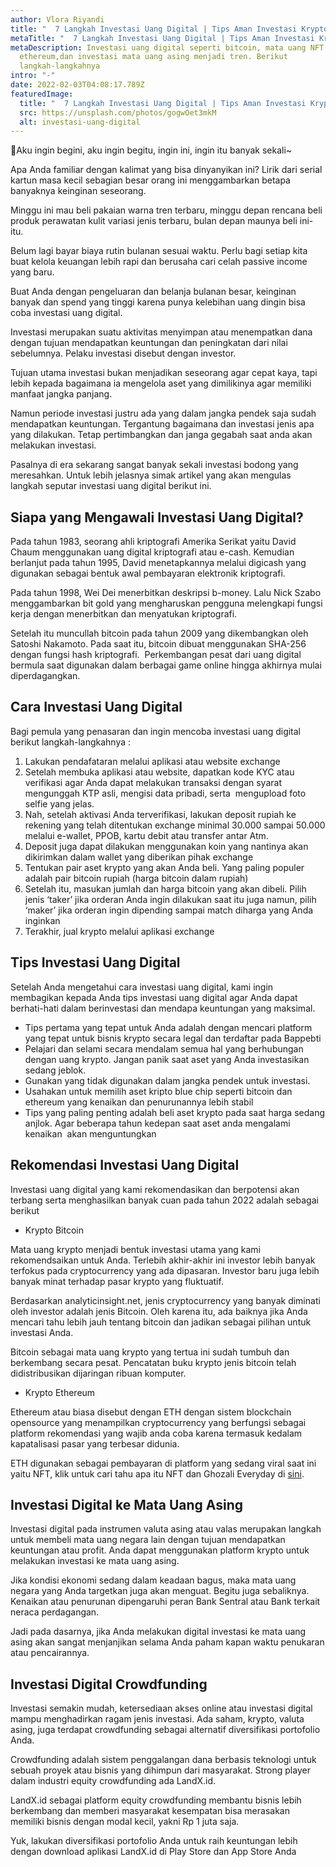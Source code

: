 ```yaml
---
author: Vlora Riyandi
title: "  7 Langkah Investasi Uang Digital | Tips Aman Investasi Krypto"
metaTitle: "  7 Langkah Investasi Uang Digital | Tips Aman Investasi Krypto"
metaDescription: Investasi uang digital seperti bitcoin, mata uang NFT yaitu
  ethereum,dan investasi mata uang asing menjadi tren. Berikut
  langkah-langkahnya
intro: "-"
date: 2022-02-03T04:08:17.789Z
featuredImage:
  title: "  7 Langkah Investasi Uang Digital | Tips Aman Investasi Krypto"
  src: https://unsplash.com/photos/gogwOet3mkM
  alt: investasi-uang-digital
---
```

🎵Aku ingin begini, aku ingin begitu, ingin ini, ingin itu banyak sekali~

Apa Anda familiar dengan kalimat yang bisa dinyanyikan ini? Lirik dari serial kartun masa kecil sebagian besar orang ini menggambarkan betapa banyaknya keinginan seseorang.

Minggu ini mau beli pakaian warna tren terbaru, minggu depan rencana beli produk perawatan kulit variasi jenis terbaru, bulan depan maunya beli ini-itu. 

Belum lagi bayar biaya rutin bulanan sesuai waktu. Perlu bagi setiap kita buat kelola keuangan lebih rapi dan berusaha cari celah passive income yang baru.

Buat Anda dengan pengeluaran dan belanja bulanan besar, keinginan banyak dan spend yang tinggi karena punya kelebihan uang dingin bisa coba investasi uang digital.

Investasi merupakan suatu aktivitas menyimpan atau menempatkan dana dengan tujuan mendapatkan keuntungan dan peningkatan dari nilai sebelumnya. Pelaku investasi disebut dengan investor. 

Tujuan utama investasi bukan menjadikan seseorang agar cepat kaya, tapi lebih kepada bagaimana ia mengelola aset yang dimilikinya agar memiliki manfaat jangka panjang. 

Namun periode investasi justru ada yang dalam jangka pendek saja sudah mendapatkan keuntungan. Tergantung bagaimana dan investasi jenis apa yang dilakukan. Tetap pertimbangkan dan janga gegabah saat anda akan melakukan investasi. 

Pasalnya di era sekarang sangat banyak sekali investasi bodong yang meresahkan. Untuk lebih jelasnya simak artikel yang akan mengulas langkah seputar investasi uang digital berikut ini.

## Siapa yang Mengawali Investasi Uang Digital?

Pada tahun 1983, seorang ahli kriptografi Amerika Serikat yaitu David Chaum menggunakan uang digital kriptografi atau e-cash. Kemudian berlanjut pada tahun 1995, David menetapkannya melalui digicash yang digunakan sebagai bentuk awal pembayaran elektronik kriptografi. 

Pada tahun 1998, Wei Dei menerbitkan deskripsi b-money. Lalu Nick Szabo menggambarkan bit gold yang mengharuskan pengguna melengkapi fungsi kerja dengan menerbitkan dan menyatukan kriptografi. 

Setelah itu muncullah bitcoin pada tahun 2009 yang dikembangkan oleh Satoshi Nakamoto. Pada saat itu, bitcoin dibuat menggunakan SHA-256 dengan fungsi hash kriptografi.  Perkembangan pesat dari uang digital bermula saat digunakan dalam berbagai game online hingga akhirnya mulai diperdagangkan.

## Cara Investasi Uang Digital

Bagi pemula yang penasaran dan ingin mencoba investasi uang digital berikut langkah-langkahnya :

1. Lakukan pendafataran melalui aplikasi atau website exchange
2. Setelah membuka aplikasi atau website, dapatkan kode KYC atau verifikasi agar Anda dapat melakukan transaksi dengan syarat mengunggah KTP asli, mengisi data pribadi, serta  mengupload foto selfie yang jelas.
3. Nah, setelah aktivasi Anda terverifikasi, lakukan deposit rupiah ke rekening yang telah ditentukan exchange minimal 30.000 sampai 50.000 melalui e-wallet, PPOB, kartu debit atau transfer antar Atm.
4. Deposit juga dapat dilakukan menggunakan koin yang nantinya akan dikirimkan dalam wallet yang diberikan pihak exchange
5. Tentukan pair aset krypto yang akan Anda beli. Yang paling populer adalah pair bitcoin rupiah (harga bitcoin dalam rupiah)
6. Setelah itu, masukan jumlah dan harga bitcoin yang akan dibeli. Pilih jenis ‘taker’ jika orderan Anda ingin dilakukan saat itu juga namun, pilih ‘maker’ jika orderan ingin dipending sampai match diharga yang Anda inginkan
7. Terakhir, jual krypto melalui aplikasi exchange

## Tips Investasi Uang Digital

Setelah Anda mengetahui cara investasi uang digital, kami ingin membagikan kepada Anda tips investasi uang digital agar Anda dapat berhati-hati dalam berinvestasi dan mendapa keuntungan yang maksimal.

* Tips pertama yang tepat untuk Anda adalah dengan mencari platform yang tepat untuk bisnis krypto secara legal dan terdaftar pada Bappebti
* Pelajari dan selami secara mendalam semua hal yang berhubungan dengan uang krypto. Jangan panik saat aset yang Anda investasikan sedang jeblok.
* Gunakan yang tidak digunakan dalam jangka pendek untuk investasi.
* Usahakan untuk memilih aset kripto blue chip seperti bitcoin dan ethereum yang kenaikan dan penurunannya lebih stabil
* Tips yang paling penting adalah beli aset krypto pada saat harga sedang anjlok. Agar beberapa tahun kedepan saat aset anda mengalami kenaikan  akan menguntungkan

## Rekomendasi Investasi Uang Digital

Investasi uang digital yang kami rekomendasikan dan berpotensi akan terbang serta menghasilkan banyak cuan pada tahun 2022 adalah sebagai berikut

* Krypto Bitcoin

Mata uang krypto menjadi bentuk investasi utama yang kami rekomendsaikan untuk Anda. Terlebih akhir-akhir ini investor lebih banyak terfokus pada cryptocurrency yang ada dipasaran. Investor baru juga lebih banyak minat terhadap pasar krypto yang fluktuatif. 

Berdasarkan analyticinsight.net, jenis cryptocurrency yang banyak diminati oleh investor adalah jenis Bitcoin. Oleh karena itu, ada baiknya jika Anda mencari tahu lebih jauh tentang bitcoin dan jadikan sebagai pilihan untuk investasi Anda. 

Bitcoin sebagai mata uang krypto yang tertua ini sudah tumbuh dan berkembang secara pesat. Pencatatan buku krypto jenis bitcoin telah didistribusikan dijaringan ribuan komputer.

* Krypto Ethereum

Ethereum atau biasa disebut dengan ETH dengan sistem blockchain opensource yang menampilkan cryptocurrency yang berfungsi sebagai platform rekomendasi yang wajib anda coba karena termasuk kedalam kapatalisasi pasar yang terbesar didunia.

ETH digunakan sebagai pembayaran di platform yang sedang viral saat ini yaitu NFT, klik untuk cari tahu apa itu NFT dan Ghozali Everyday di [sini](https://landx.id/blog/mengenal-apa-itu-nft-non-fungible-token/).

## Investasi Digital ke Mata Uang Asing

Investasi digital pada instrumen valuta asing atau valas merupakan langkah untuk membeli mata uang negara lain dengan tujuan mendapatkan keuntungan atau profit. Anda dapat menggunakan platform krypto untuk melakukan investasi ke mata uang asing. 

Jika kondisi ekonomi sedang dalam keadaan bagus, maka mata uang negara yang Anda targetkan juga akan menguat. Begitu juga sebaliknya. Kenaikan atau penurunan dipengaruhi peran Bank Sentral atau Bank terkait neraca perdagangan.

Jadi pada dasarnya, jika Anda melakukan digital investasi ke mata uang asing akan sangat menjanjikan selama Anda paham kapan waktu penukaran atau pencairannya.

## Investasi Digital Crowdfunding

Investasi semakin mudah, ketersediaan akses online atau investasi digital mampu menghadirkan ragam jenis investasi. Ada saham, krypto, valuta asing, juga terdapat crowdfunding sebagai alternatif diversifikasi portofolio Anda.

Crowdfunding adalah sistem penggalangan dana berbasis teknologi untuk sebuah proyek atau bisnis yang dihimpun dari masyarakat. Strong player dalam industri equity crowdfunding ada LandX.id.

LandX.id sebagai platform equity crowdfunding membantu bisnis lebih berkembang dan memberi masyarakat kesempatan bisa merasakan memiliki bisnis dengan modal kecil, yakni Rp 1 juta saja.

Yuk, lakukan diversifikasi portofolio Anda untuk raih keuntungan lebih dengan download aplikasi LandX.id di Play Store dan App Store Anda



<!--EndFragment-->